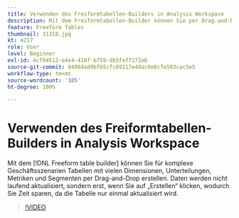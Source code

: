 ```yaml
---
title: Verwenden des Freiformtabellen-Builders in Analysis Workspace
description: Mit dem Freiformtabellen-Builder können Sie per Drag-and-Drop Tabellen mit vielen Dimensionen, Aufschlüsselungen, Metriken und Segmenten für komplexe Geschäftsszenarien erstellen. Daten werden nicht laufend aktualisiert, sondern erst, wenn Sie auf „Erstellen“ klicken, wodurch Sie Zeit sparen, da die Tabelle nur einmal aktualisiert wird.
feature: Freeform Tables
thumbnail: 31318.jpg
kt: 4217
role: User
level: Beginner
exl-id: 4cf94512-e4e4-418f-b759-db5feff272e6
source-git-commit: 84984ad9bf65cfc69117e40ac0e0cfe503cac5e5
workflow-type: tm+mt
source-wordcount: '105'
ht-degree: 100%

---
```


# Verwenden des Freiformtabellen-Builders in Analysis Workspace

Mit dem [!DNL Freeform table builder] können Sie für komplexe Geschäftsszenarien Tabellen mit vielen Dimensionen, Unterteilungen, Metriken und Segmenten per Drag-and-Drop erstellen. Daten werden nicht laufend aktualisiert, sondern erst, wenn Sie auf „Erstellen“ klicken, wodurch Sie Zeit sparen, da die Tabelle nur einmal aktualisiert wird.

>[!VIDEO](https://video.tv.adobe.com/v/33611/?quality=12&learn=on&captions=ger)
